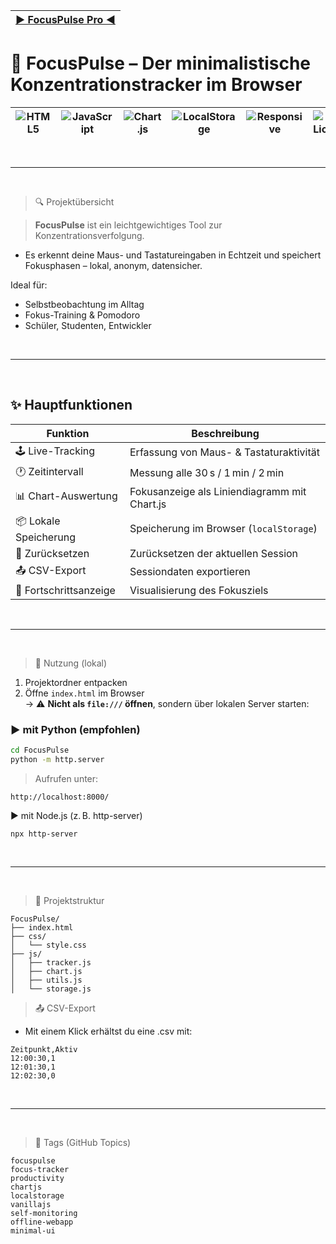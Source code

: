|[► FocusPulse Pro ◄](https://github.com/bylickilabs/FocusPulse-Pro)
|---|

# 🧠 FocusPulse – Der minimalistische Konzentrationstracker im Browser

![HTML5](https://img.shields.io/badge/HTML5-Active-%23E34F26?style=for-the-badge&logo=html5&logoColor=white) | ![JavaScript](https://img.shields.io/badge/JavaScript-Vanilla-yellow?style=for-the-badge&logo=javascript) | ![Chart.js](https://img.shields.io/badge/Chart.js-integrated-%2300fff7?style=for-the-badge) | ![LocalStorage](https://img.shields.io/badge/Storage-local-orange?style=for-the-badge) | ![Responsive](https://img.shields.io/badge/Responsive-Ready-green?style=for-the-badge) | ![MIT License](https://img.shields.io/badge/License-MIT-blue?style=for-the-badge)
|---|---|---|---|---|---|

<br>

---

<br>

> 🔍 Projektübersicht

> **FocusPulse** ist ein leichtgewichtiges Tool zur Konzentrationsverfolgung.  
  - Es erkennt deine Maus- und Tastatureingaben in Echtzeit und speichert Fokusphasen – lokal, anonym, datensicher.

Ideal für:
- Selbstbeobachtung im Alltag
- Fokus-Training & Pomodoro
- Schüler, Studenten, Entwickler

<br>

---

<br>


## ✨ Hauptfunktionen

| Funktion               | Beschreibung                                         |
|-------------------------|-----------------------------------------------------|
| 🕹️ Live-Tracking       | Erfassung von Maus- & Tastaturaktivität             |
| 🕐 Zeitintervall       | Messung alle 30 s / 1 min / 2 min                   |
| 📊 Chart-Auswertung    | Fokusanzeige als Liniendiagramm mit Chart.js        |
| 📦 Lokale Speicherung  | Speicherung im Browser (`localStorage`)             |
| 🔄 Zurücksetzen        | Zurücksetzen der aktuellen Session                  |
| 📤 CSV-Export          | Sessiondaten exportieren                            |
| 🎯 Fortschrittsanzeige | Visualisierung des Fokusziels                       |

<br>

---

<br>


> 🚀 Nutzung (lokal)

1. Projektordner entpacken
2. Öffne `index.html` im Browser  
   → ⚠️ **Nicht als `file:///` öffnen**, sondern über lokalen Server starten:

### ▶ mit Python (empfohlen)
```bash
cd FocusPulse
python -m http.server
```

> Aufrufen unter:
```yarn
http://localhost:8000/
```

▶ mit Node.js (z. B. http-server)

```yarn
npx http-server
```

<br>

---

<br>

> 🧩 Projektstruktur

```yarn
FocusPulse/
├── index.html
├── css/
│   └── style.css
├── js/
│   ├── tracker.js
│   ├── chart.js
│   ├── utils.js
│   └── storage.js
```

> 📤 CSV-Export
  - Mit einem Klick erhältst du eine .csv mit:

```yarn
Zeitpunkt,Aktiv
12:00:30,1
12:01:30,1
12:02:30,0
```

<br>

---

<br>

>🔖 Tags (GitHub Topics)

```yarn
focuspulse
focus-tracker
productivity
chartjs
localstorage
vanillajs
self-monitoring
offline-webapp
minimal-ui
```
